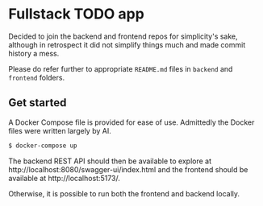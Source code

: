 # Fullstack TODO app

Decided to join the backend and frontend repos for simplicity's sake, although
in retrospect it did not simplify things much and made commit history a mess.

Please do refer further to appropriate `README.md` files in `backend` and
`frontend` folders.

## Get started

A Docker Compose file is provided for ease of use. Admittedly the Docker files
were written largely by AI.

```bash
$ docker-compose up
```

The backend REST API should then be available to explore
at http://localhost:8080/swagger-ui/index.html and the frontend should be
available at http://localhost:5173/.

Otherwise, it is possible to run both the frontend and backend locally.
